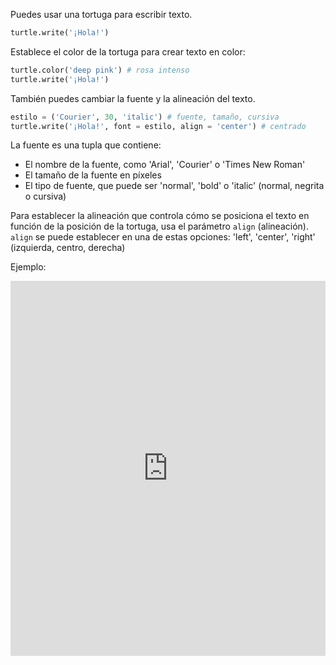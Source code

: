 Puedes usar una tortuga para escribir texto.

```python
turtle.write('¡Hola!')
```

Establece el color de la tortuga para crear texto en color:

```python
turtle.color('deep pink') # rosa intenso
turtle.write('¡Hola!')
```

También puedes cambiar la fuente y la alineación del texto.

```python
estilo = ('Courier', 30, 'italic') # fuente, tamaño, cursiva
turtle.write('¡Hola!', font = estilo, align = 'center') # centrado
```

La fuente es una tupla que contiene:

+ El nombre de la fuente, como 'Arial', 'Courier' o 'Times New Roman'
+ El tamaño de la fuente en píxeles
+ El tipo de fuente, que puede ser 'normal', 'bold' o 'italic' (normal, negrita o cursiva)

Para establecer la alineación que controla cómo se posiciona el texto en función de la posición de la tortuga, usa el parámetro `align` (alineación). `align` se puede establecer en una de estas opciones: 'left', 'center', 'right' (izquierda, centro, derecha)

Ejemplo: 

<iframe src="https://trinket.io/embed/python/58e35de686?start=result" width="100%" height="600" frameborder="0" marginwidth="0" marginheight="0" allowfullscreen mark="crwd-mark"></iframe>